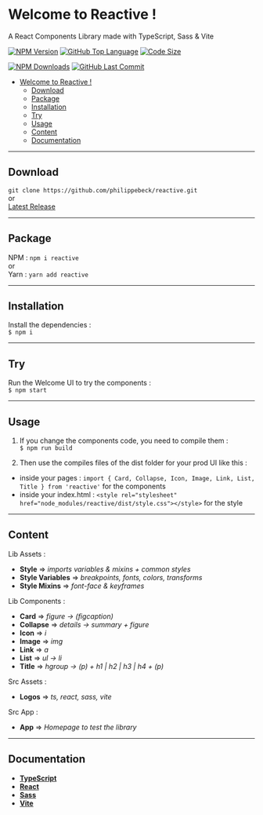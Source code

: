 # Welcome to Reactive !

A React Components Library made with TypeScript, Sass & Vite


[![NPM Version](https://badgen.net/npm/v/reactive)](https://www.npmjs.com/package/reactive)
[![GitHub Top Language](https://img.shields.io/github/languages/top/philippebeck/reactive)](https://github.com/philippebeck/reactive)
[![Code Size](https://img.shields.io/github/languages/code-size/philippebeck/reactive)](https://github.com/philippebeck/reactive/tree/master)

[![NPM Downloads](https://badgen.net/npm/dt/reactive)](https://www.npmjs.com/package/reactive)
[![GitHub Last Commit](https://badgen.net/github/last-commit/philippebeck/reactive)](https://github.com/philippebeck/reactive/commits/master)


- [Welcome to Reactive !](#welcome-to-reactive-)
  - [Download](#download)
  - [Package](#package)
  - [Installation](#installation)
  - [Try](#try)
  - [Usage](#usage)
  - [Content](#content)
  - [Documentation](#documentation)

---

## Download

`git clone https://github.com/philippebeck/reactive.git`  
or  
[Latest Release](https://github.com/philippebeck/reactive/releases)  

---

## Package

NPM : `npm i reactive`  
or  
Yarn : `yarn add reactive`  

---

## Installation

Install the dependencies :  
`$ npm i`  

---

## Try

Run the Welcome UI to try the components :  
`$ npm start`  

---

## Usage

1. If you change the components code, you need to compile them :  
`$ npm run build`  

2. Then use the compiles files of the dist folder for your prod UI like this :  
  - inside your pages : `import { Card, Collapse, Icon, Image, Link, List, Title } from 'reactive'` for the components
  - inside your index.html : `<style rel="stylesheet" href="node_modules/reactive/dist/style.css"></style>` for the style

---
## Content

Lib Assets :  
- **Style** => *imports variables & mixins + common styles*  
- **Style Variables** => *breakpoints, fonts, colors, transforms*  
- **Style Mixins** => *font-face & keyframes*  

Lib Components :  
- **Card** => *figure -> (figcaption)*  
- **Collapse** => *details -> summary + figure*  
- **Icon** => *i*  
- **Image** => *img*  
- **Link** => *a*  
- **List** => *ul -> li*  
- **Title** => *hgroup -> (p) + h1 | h2 | h3 | h4 + (p)*  

Src Assets :  
- **Logos** => *ts, react, sass, vite*

Src App :  
- **App** => *Homepage to test the library*

---

## Documentation

- [**TypeScript**](https://www.typescriptlang.org)  
- [**React**](https://react.dev)  
- [**Sass**](https://sass-lang.com)
- [**Vite**](https://vitejs.dev)